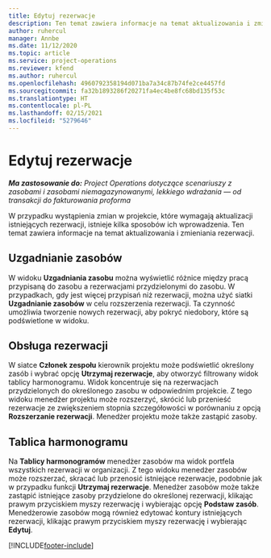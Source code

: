 ```yaml
---
title: Edytuj rezerwacje
description: Ten temat zawiera informacje na temat aktualizowania i zmieniania rezerwacji.
author: ruhercul
manager: Annbe
ms.date: 11/12/2020
ms.topic: article
ms.service: project-operations
ms.reviewer: kfend
ms.author: ruhercul
ms.openlocfilehash: 4960792358194d071ba7a34c87b74fe2ce4457fd
ms.sourcegitcommit: fa32b1893286f20271fa4ec4be8fc68bd135f53c
ms.translationtype: HT
ms.contentlocale: pl-PL
ms.lasthandoff: 02/15/2021
ms.locfileid: "5279646"
---
```

# <a name="edit-bookings"></a>Edytuj rezerwacje

_**Ma zastosowanie do:** Project Operations dotyczące scenariuszy z zasobami i zasobami niemagazynowanymi, lekkiego wdrażania — od transakcji do fakturowania proforma_


W przypadku wystąpienia zmian w projekcie, które wymagają aktualizacji istniejących rezerwacji, istnieje kilka sposobów ich wprowadzenia. Ten temat zawiera informacje na temat aktualizowania i zmieniania rezerwacji.

## <a name="resource-reconciliation"></a>Uzgadnianie zasobów

W widoku **Uzgadniania zasobu** można wyświetlić różnice między pracą przypisaną do zasobu a rezerwacjami przydzielonymi do zasobu. W przypadkach, gdy jest więcej przypisań niż rezerwacji, można użyć siatki **Uzgadnianie zasobów** w celu rozszerzenia rezerwacji. Ta czynność umożliwia tworzenie nowych rezerwacji, aby pokryć niedobory, które są podświetlone w widoku.

## <a name="maintain-bookings"></a>Obsługa rezerwacji

W siatce **Członek zespołu** kierownik projektu może podświetlić określony zasób i wybrać opcję **Utrzymaj rezerwacje**, aby otworzyć filtrowany widok tablicy harmonogramu. Widok koncentruje się na rezerwacjach przydzielonych do określonego zasobu w odpowiednim projekcie. Z tego widoku menedżer projektu może rozszerzyć, skrócić lub przenieść rezerwacje ze zwiększeniem stopnia szczegółowości w porównaniu z opcją **Rozszerzanie rezerwacji**. Menedżer projektu może także zastąpić zasoby.

## <a name="schedule-board"></a>Tablica harmonogramu

Na **Tablicy harmonogramów** menedżer zasobów ma widok portfela wszystkich rezerwacji w organizacji. Z tego widoku menedżer zasobów może rozszerzać, skracać lub przenosić istniejące rezerwacje, podobnie jak w przypadku funkcji **Utrzymaj rezerwacje**. Menedżer zasobów może także zastąpić istniejące zasoby przydzielone do określonej rezerwacji, klikając prawym przyciskiem myszy rezerwację i wybierając opcję **Podstaw zasób**. Menedżerowie zasobów mogą również edytować kontury istniejących rezerwacji, klikając prawym przyciskiem myszy rezerwację i wybierając **Edytuj**.


[!INCLUDE[footer-include](../includes/footer-banner.md)]